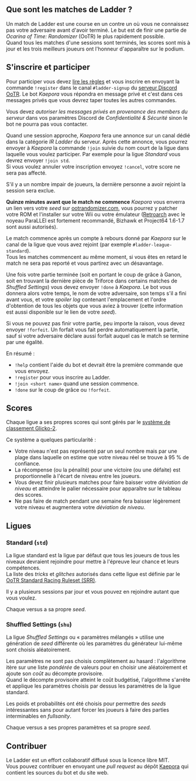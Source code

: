 ## Que sont les matches de Ladder ?
Un match de Ladder est une course en un contre un où vous ne connaissez pas
votre adversaire avant d'avoir terminé. Le but est de finir une partie de
_Ocarina of Time: Randomizer_ (OoTR) le plus rapidement possible.  
Quand tous les matches d'une sessions sont terminés, les scores sont mis à
jour et les trois meilleurs joueurs ont l'honneur d'apparaître sur le podium.

## S'inscrire et participer
Pour participer vous devez [lire les règles](/rules) et vous inscrire en
envoyant la commande `!register` dans le canal `#ladder-signup` du [serveur
Discord OoTR](https://discord.gg/yZtdURz). Le bot _Kaepora_ vous répondra en
message privé et c'est dans ces messages privés que vous devrez taper toutes
les autres commandes.

<div class="message is-warning">
    <div class="message-body">
        <p>Vous devez <em>autoriser les messages privés en provenance des
        members du serveur</em> dans vos paramètres Discord de
        <em>Confidentialité & Sécurité</em> sinon le bot ne pourra pas vous
        contacter.</p>
    </div>
</div>

Quand une session approche, _Kaepora_ fera une annonce sur un canal dédié dans
la catégorie _IR Ladder_ du serveur. Après cette annonce, vous pourrez envoyer
à _Kaepora_ la commande `!join` suivie du nom court de la ligue dans laquelle
vous voulez participer. Par exemple pour la ligue _Standard_ vous devrez
envoyer `!join std`.  
Si vous voulez annuler votre inscription envoyez `!cancel`, votre score ne sera
pas affecté.

<div class="message is-warning">
    <div class="message-body">
        <p>S'il y a un nombre impair de joueurs, la dernière personne a avoir
        rejoint la session sera exclue.</p>
    </div>
</div>

**Quinze minutes avant que le match ne commence** _Kaepora_ vous enverra un lien
vers votre _seed_ sur [ootrandomizer.com](https://ootrandomizer.com), vous
pourrez y patcher votre ROM et l'installer sur votre Wii ou votre émulateur
([Retroarch](https://www.retroarch.com/) avec le noyeau ParaLLEl est fortement
recommandé, Bizhawk et Project64 1.6-1.7 sont aussi autorisés).

Le match commence après un compte à rebours donné par _Kaepora_ sur le canal de
la ligue que vous avez rejoint (par exemple `#ladder-league-standard`).  
Tous les matches commencent au même moment, si vous êtes en retard le match ne
sera pas reporté et vous partirez avec un désavantage.

Une fois votre partie terminée (soit en portant le coup de grâce à Ganon, soit
en trouvant la dernière pièce de Triforce dans certains matches de _Shuffled
Settings_) vous devez envoyer `!done` à _Kaepora_.
Le bot vous donnera alors votre temps, le nom de votre adversaire, son temps
s'il a fini avant vous, et votre _spoiler log_ contenant l'emplacement et
l'ordre d'obtention de tous les objets que vous aviez à trouver (cette
information est aussi disponible sur le lien de votre _seed_).

Si vous ne pouvez pas finir votre partie, peu importe la raison, vous devez
envoyer `!forfeit`. Un forfait vous fait perdre automatiquement la partie, sauf
si votre adversaire déclare aussi forfait auquel cas le match se termine par
une égalité.

<div class="message is-info">
    <div class="message-header"><p>En résumé :</p></div>
    <div class="message-body">
        <ul>
        <li><code>!help</code> contient l'aide du bot et devrait être la première commande que vous envoyez.</li>
        <li><code>!register</code> pour vous inscrire au Ladder.</li>
        <li><code>!join &lt;short name&gt;</code> quand une session commence.</li>
        <li><code>!done</code> sur le coup de grâce ou <code>!forfeit</code>.</li>
        </ul>
    </div>
</div>

## Scores
Chaque ligue a ses propres scores qui sont gérés par le [système de classement
Glicko-2][1].

Ce système a quelques particularité :

 - Votre niveau n'est pas représenté par un seul nombre mais par une plage dans
   laquelle on estime que votre niveau réel se trouve à 95 % de confiance.
 - La récompense (ou la pénalité) pour une victoire (ou une défaite) est
   proportionnelle à l'écart de niveau entre les joueurs.
 - Vous devez finir plusieurs matches pour faire baisser votre _déviation de
   niveau_ et atteindre le palier nécessaire pour apparaître sur le tableau des
   scores.
 - Ne pas faire de match pendant une semaine fera baisser légèrement votre
   niveau et augmentera votre _déviation de niveau_.

[1]: https://fr.wikipedia.org/wiki/Classement_Glicko

## Ligues
### Standard (`std`)
La ligue standard est la ligue par défaut que tous les joueurs de tous les
niveaux devraient rejoindre pour mettre à l'épreuve leur chance et leurs
compétences.  
La liste des _tricks_ et _glitches_ autorisés dans cette ligue est définie par
le [OoTR Standard Racing Ruleset (SRR)][2].

Il y a plusieurs sessions par jour et vous pouvez en rejoindre autant que vous
voulez.

Chaque versus a sa propre _seed_.

[2]: https://wiki.ootrandomizer.com/index.php?title=Standard

### Shuffled Settings (`shu`)
La ligue _Shuffled Settings_ ou « paramètres mélangés » utilise une génération
de _seed_ différente où les paramètres du générateur lui-même sont choisis
aléatoirement.

Les paramètres ne sont pas choisis complètement au hasard : l'algorithme itère
sur une liste _pondérée_ de valeurs pour en choisir une aléatoirement et ajoute
son _coût_ au décompte provisoire.  
Quand le décompte provisoire atteint le coût budgétisé, l'algorithme s'arrête
et applique les paramètres choisis par dessus les paramètres de la ligue
standard.

Les poids et probabilités ont été choisis pour permettre des _seeds_
intéressantes sans pour autant forcer les joueurs à faire des parties
interminables en _fullsanity_.

Chaque versus a ses propres paramètres et sa propre _seed_.

## Contribuer
Le Ladder est un effort collaboratif diffusé sous la licence libre MIT.  
Vous pouvez contribuer en envoyant une _pull request_ au dépôt [Kaepora][3] qui
contient les sources du bot et du site web.

[3]: https://github.com/OOTR-Ladder/kaepora
